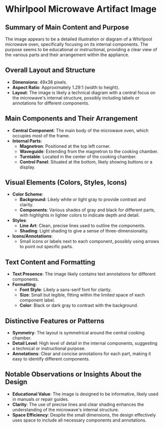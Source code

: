 # Whirlpool Microwave Artifact Image

## Summary of Main Content and Purpose
The image appears to be a detailed illustration or diagram of a Whirlpool microwave oven, specifically focusing on its internal components. The purpose seems to be educational or instructional, providing a clear view of the various parts and their arrangement within the appliance.

## Overall Layout and Structure
- **Dimensions**: 49x38 pixels.
- **Aspect Ratio**: Approximately 1.29:1 (width to height).
- **Layout**: The image is likely a technical diagram with a central focus on the microwave's internal structure, possibly including labels or annotations for different components.

## Main Components and Their Arrangement
- **Central Component**: The main body of the microwave oven, which occupies most of the frame.
- **Internal Parts**:
  - **Magnetron**: Positioned at the top left corner.
  - **Waveguide**: Extending from the magnetron to the cooking chamber.
  - **Turntable**: Located in the center of the cooking chamber.
  - **Control Panel**: Situated at the bottom, likely showing buttons or a display.

## Visual Elements (Colors, Styles, Icons)
- **Color Scheme**:
  - **Background**: Likely white or light gray to provide contrast and clarity.
  - **Components**: Various shades of gray and black for different parts, with highlights in lighter colors to indicate depth and detail.
- **Styles**:
  - **Line Art**: Clean, precise lines used to outline the components.
  - **Shading**: Light shading to give a sense of three-dimensionality.
- **Icons/Annotations**:
  - Small icons or labels next to each component, possibly using arrows to point out specific parts.

## Text Content and Formatting
- **Text Presence**: The image likely contains text annotations for different components.
- **Formatting**:
  - **Font Style**: Likely a sans-serif font for clarity.
  - **Size**: Small but legible, fitting within the limited space of each component label.
  - **Color**: Black or dark gray to contrast with the background.

## Distinctive Features or Patterns
- **Symmetry**: The layout is symmetrical around the central cooking chamber.
- **Detail Level**: High level of detail in the internal components, suggesting a technical or instructional purpose.
- **Annotations**: Clear and concise annotations for each part, making it easy to identify different components.

## Notable Observations or Insights About the Design
- **Educational Value**: The image is designed to be informative, likely used in manuals or repair guides.
- **Clarity**: The use of precise lines and clear shading enhances the understanding of the microwave's internal structure.
- **Space Efficiency**: Despite the small dimensions, the design effectively uses space to include all necessary components and annotations.